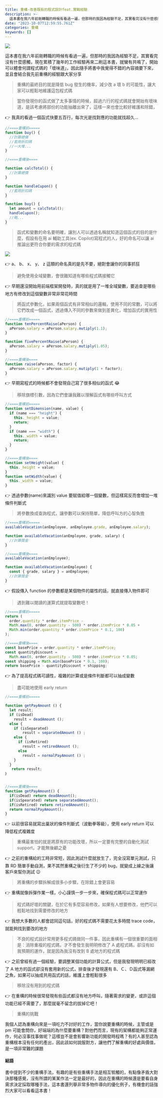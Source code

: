 ```yaml
---
title: 重構-改善既有的程式設計feat.實戰經驗
description: >-
  這本書在我六年前剛轉職的時候有看過一遍，但那時的我因為經驗不足，其實看完沒有什麼感觸，現在累積了幾年的工作經驗再來二刷這本書，就蠻有共鳴了，開始可以體會何謂程式碼的「壞味道」，因此隨手將書中我覺得不錯的內容摘要下來，並且會結合我先前重構的經驗跟大家分享
date: "2023-10-07T12:59:55.761Z"
categories: 重構
keywords: []
---
```


![](/Users/joectchang_mac/Downloads/medium-export-a/post2023/md_1697073963636/img/1____PwqCRD98ObHT7UIRCyWEA.jpeg)

這本書在我六年前剛轉職的時候有看過一遍，但那時的我因為經驗不足，其實看完沒有什麼感觸，現在累積了幾年的工作經驗再來二刷這本書，就蠻有共鳴了，開始可以體會何謂程式碼的「壞味道」，因此隨手將書中我覺得不錯的內容摘要下來，並且會結合我先前重構的經驗跟大家分享

> 重構的最終目的就是降低 bug 發生的機率，減少改 a 壞 b 的可能性，讓大家可以輕鬆地維護這包程式碼

> 當你發現你的函式做了太多事情的時候，超過六行的程式碼就會開始有壞味道，是該考慮將部份的功能抽離出來了，這樣一來也會比較好維護和除錯，

👉 我真的看過一個函式快要五百行，每次光是找對應的功能就找超久…

```javascript
//====重構前=====
function buy() {
  //計算總價
  //套用折扣碼
  //一大堆...
}

//====重構後====

function calcTotal() {
  //計算總價
}

function handleCupon() {
  //套用折扣碼
}

function buy() {
  let amount = calcTotal();
  handleCupon();
  //略...
}
```

> 函式和變數的命名要明確，讓別人可以透過名稱就知道這個函式的目的是什麼，假設有在用 ai 輔助工具(ex. Copilot)寫程式的人，好的命名可以讓 ai 推論出更符合你要的需求的程式碼

![](/Users/joectchang_mac/Downloads/medium-export-a/post2023/md_1697073963636/img/1__wXv7nAP70sybfVVd3Z3DXA.png)

👉 a、 b、 x、 y、 z 這類的命名真的是先不要，絕對會讓你的同事抓狂

> 避免使用全域變數，會很難知道有哪些程式碼接觸它

👉 早期還沒開始用前端框架開發時，真的就是用了一堆全域變數，要追查是哪些地方有修改到這個變數非常非常花時間

> 將函式參數化，如果兩個函式有非常相似的邏輯，使用不同的常數，可以將 它們改成一個函式，透過傳入不同的參數來做到差異化，增加函式的實用性

```javascript
//====重構前=====
function tenPercentRaise(aPerson) {
  aPerson.salary = aPerson.salary.mutiply(1.1);
}

function fivePercentRaise(aPerson) {
  aPerson.salary = aPerson.salary.mutiply(1.05);
}

//====重構後====
function raise(aPerson, factor) {
  aPerson.salary = aPerson.salary.mutiply(1 + factor);
}
```

👉 早期寫程式的時候都不會發現自己寫了很多相似的函式 😂

> 移除旗標引數，因為它們會讓我難以理解函式有哪些呼叫方式

```javascript
//====重構前=====
function setDimension(name, value) {
  if (name === "height") {
    this._height = value;
    return;
  }
  if (name === "width") {
    this._width = value;
    return;
  }
}

//====重構後====
function setHeight(value) {
  this._height = value;
}
function setWidth(value) {
  this._width = value;
}
```

👉 透過參數(name)來識別 value 要賦值給哪一個變數，但這樣寫反而會增加一堆條件判斷式

> 將參數換成查詢程式，讓參數可以保持簡單，降低呼叫方的心智負擔

```javascript
//====重構前=====
availableVacation(anEmployee, anEmployee.grade, anEmployee.salary);

function availableVacation(anEmployee, grade, salary) {
  //計算獎金
}

//====重構後====
availableVacation(anEmployee);

function availableVacation(anEmployee) {
  const { grade, salary } = anEmployee;
  //計算獎金
}
```

👉 假設傳入 function 的參數都是某個物件的屬性的話，就直接傳入物件即可

> 遇到難以閱讀的運算式就提取變數吧！

```javascript
//====重構前=====
return (
  order.quantity * order.itemPrice -
  Math.max(0, order.quantity - 500) * order.itemPrice * 0.05 +
  Math.min(order.quantity * order.itemPrice * 0.1, 100)
);

//====重構後====
const basePrice = order.quantity * order.itemPrice;
const quantityDiscount =
  Math.max(0, order.quantity - 500) * order.itemPrice * 0.05;
const shipping = Math.min(basePrice * 0.1, 100);
return basePrice - quantityDiscount + shipping;
```

👉 為了提高程式碼可讀性，複雜的計算或是條件判斷都可以抽成變數

> 盡可能地使用 early return

```javascript
//====重構前=====

function getPayAmount () {
  let result;
  if (isDead)
    result = deadAmount ();
  else {
    if (isSeparated)
        result = separatedAmount () ;
    else {
      if (isRetired)
        result = retiredAmount ();
      else
        result = normalPayAmount () ;
    }
  }
   return result;
｝


//====重構後====
function getPayAmount() {
  if(isDead) return deadAmount();
  if(isSpearated) return separatedAmount();
  if(isRetired) return retiredAmount();
  return normalPayAmount();
}
```

👉 以前很容易就寫出巢狀的條件判斷式（波動拳等級），使用 early return 可以降低程式複雜度

> 重構最害怕的就是將原有的功能改壞，所以一定要有完整的自動化測試 support，才能無後顧之憂

👉 之前的重構給的工時非常短，因此測試什麼就放生了，完全沒寫單元測試，只靠 RD 簡單手動自測，果不其然重構之後衍生了不少的 bug，就變成上線之後讓客戶來幫你測試 😉

> 將重構的步驟拆解成很多小步驟，在除錯上會更容易

👉 重構就像拆彈作業一樣，小心謹慎一步一步來，確保程式碼可以正常運作

> 程式碼好壞的關鍵，在於它有多麼容易修改，如果有人想要修改，他們可以輕鬆地找到需要修改的地方

👉 我想大多數的人都會認同這句話，好的程式碼不需要花太多時間 trace code，就能夠找到要改的地方

> 不良的程式設計常用更多程式碼做同一件事，因此重構有一個很重要的面相是：消除重複的程式碼，才不會發生我明明修改了 A 處程式碼，卻沒有如我預期的運作，就是因為我沒有改到 B 處地方的程式碼

👉 之前曾經有過一個經驗，要調整某個功能的計算公式，但是我發現明明已經改了 A 地方的函式卻沒有套用新的公式，排查後才發現還有 B、Ｃ、Ｄ函式等漏網之魚，如果可以抽成共用函式的話，維護上會輕鬆很多

> 移除沒有用到的程式碼

👉 在重構的時候很常發現有些函式都沒有地方呼叫，隨著需求的變更，或許這個功能已經不需要了，那麼就毫不留念的拔掉它吧！

> 重構的挑戰

我個人認為重構向來是一項吃力不討好的工作，當你說要重構的時候，主管或是 pm 可能會問你，好端端的為什麼要重構？對他們而言，現有的架構都能夠正常運作，何必沒事找事做呢？這樣豈不是會影響新功能的開發時程嗎？有的人甚至認為重構根本沒有任何的產出，因此該如何說服對方，讓他們了解重構的好處與價值，是一項非常難的課題

#### 結語

書中提到不少的重構手法，有趣的是有些重構手法是相互牴觸的，有點像矛盾大對決那種感覺，沒有所謂的某某作法一定是最好的，因此在重構的時候還是要看自身需求決定採取哪種手法，這本書還列舉非常多物件導向的優化例子，有機會的話強烈大家可以看看這本書！

```

```

